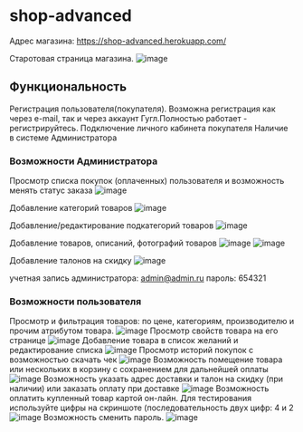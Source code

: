 # shop-advanced
Адрес магазина:
https://shop-advanced.herokuapp.com/

Старотовая страница магазина.
![image](https://user-images.githubusercontent.com/15821848/134776889-1f1041ba-450d-437f-b663-7802b6c6fdcf.png)
## Функциональность ##
Регистрация пользователя(покупателя). Возможна регистрация как через e-mail, так и через аккаунт Гугл.Полностью работает - регистрируйтесь.
Подключение личного кабинета покупателя
Наличие в системе Администратора
### Возможности Администратора ###
Просмотр списка покупок (оплаченных) пользователя и возможность менять статус заказа
![image](https://user-images.githubusercontent.com/15821848/134780602-75f58157-66dd-4206-bbc3-a3eb4d12b608.png)

Добавление категорий товаров
![image](https://user-images.githubusercontent.com/15821848/134780640-61842f6f-b1c7-447c-9d71-77995a644d6a.png)

Добавление/редактирование подкатегорий товаров
![image](https://user-images.githubusercontent.com/15821848/134780646-78f34252-958b-4f3b-b011-f29629698d8e.png)

Добавление товаров, описаний, фотографий товаров
![image](https://user-images.githubusercontent.com/15821848/134780608-ac49cede-23e0-4415-bb95-f69ae5960b08.png)
![image](https://user-images.githubusercontent.com/15821848/134780620-8a0fa464-5b7c-4e09-9ab6-9bf0ab201f23.png)

Добавление талонов на скидку
![image](https://user-images.githubusercontent.com/15821848/134780664-ad2f80eb-51dd-4ff2-a492-78a41917a316.png)


учетная запись администратора: admin@admin.ru пароль: 654321
### Возможности пользователя ###
Просмотр и фильтрация товаров: по цене, категориям, производителю и прочим атрибутом товара.
![image](https://user-images.githubusercontent.com/15821848/134780273-f803bd9b-4820-4787-ae74-8129010dccc3.png)
Просмотр свойств товара на его странице
![image](https://user-images.githubusercontent.com/15821848/134780288-35078e65-0461-442b-97b4-909a2699a625.png)
Добавление товара в список желаний и редактирование списка
![image](https://user-images.githubusercontent.com/15821848/134780302-9313f544-a6d2-4c67-b8bd-f13e104d4987.png)
Просмотр историй покупок с возможностью скачать чек
![image](https://user-images.githubusercontent.com/15821848/134780339-5d3a08aa-ccfe-49a0-8fae-9b29b67bf6b2.png)
Возможность помещение товара или нескольких в корзину с сохранением для дальнейшей оплаты
![image](https://user-images.githubusercontent.com/15821848/134780373-13979254-1d43-456e-a70b-0fa87def4d71.png)
Возможность указать адрес доставки и талон на скидку (при наличии) или заказать оплату при доставке
![image](https://user-images.githubusercontent.com/15821848/134780405-c85ac724-7f79-4f92-ad98-f8e8b34dd619.png)
Возможность оплатить купленный товар картой он-лайн. Для тестирования используйте цифры на скриншоте
(последовательность двух цифр: 4 и 2
![image](https://user-images.githubusercontent.com/15821848/134780488-c28bf799-a924-4833-aed6-1f6bcfe73180.png)
Возможность сменить пароль.
![image](https://user-images.githubusercontent.com/15821848/134780549-3c991017-f039-4c6e-a6fc-764643cba7b8.png)
